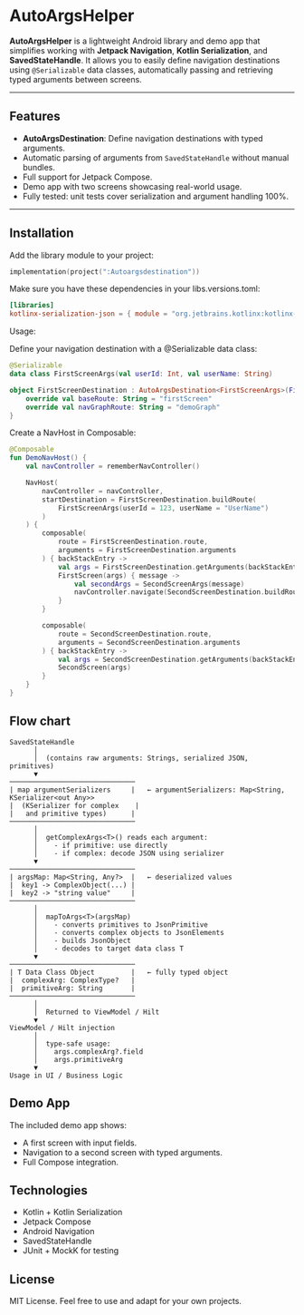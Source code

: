 # AutoArgsHelper

**AutoArgsHelper** is a lightweight Android library and demo app that simplifies working with **Jetpack Navigation**, **Kotlin Serialization**, and **SavedStateHandle**. 
It allows you to easily define navigation destinations using `@Serializable` data classes, automatically passing and retrieving typed arguments between screens.

---

## Features

- **AutoArgsDestination**: Define navigation destinations with typed arguments.
- Automatic parsing of arguments from `SavedStateHandle` without manual bundles.
- Full support for Jetpack Compose.
- Demo app with two screens showcasing real-world usage.
- Fully tested: unit tests cover serialization and argument handling 100%.

---

## Installation

Add the library module to your project:

```kotlin
implementation(project(":Autoargsdestination"))
```

Make sure you have these dependencies in your libs.versions.toml:

```toml
[libraries]
kotlinx-serialization-json = { module = "org.jetbrains.kotlinx:kotlinx-serialization-json", version.ref = "kotlinxSerializationJson" }
```

Usage:

Define your navigation destination with a @Serializable data class:

```kotlin
@Serializable
data class FirstScreenArgs(val userId: Int, val userName: String)

object FirstScreenDestination : AutoArgsDestination<FirstScreenArgs>(FirstScreenArgs.serializer()) {
    override val baseRoute: String = "firstScreen"
    override val navGraphRoute: String = "demoGraph"
}
```
Create a NavHost in Composable:

```kotlin
@Composable
fun DemoNavHost() {
    val navController = rememberNavController()

    NavHost(
        navController = navController,
        startDestination = FirstScreenDestination.buildRoute(
            FirstScreenArgs(userId = 123, userName = "UserName")
        )
    ) {
        composable(
            route = FirstScreenDestination.route,
            arguments = FirstScreenDestination.arguments
        ) { backStackEntry ->
            val args = FirstScreenDestination.getArguments(backStackEntry.savedStateHandle)
            FirstScreen(args) { message ->
                val secondArgs = SecondScreenArgs(message)
                navController.navigate(SecondScreenDestination.buildRoute(secondArgs))
            }
        }

        composable(
            route = SecondScreenDestination.route,
            arguments = SecondScreenDestination.arguments
        ) { backStackEntry ->
            val args = SecondScreenDestination.getArguments(backStackEntry.savedStateHandle)
            SecondScreen(args)
        }
    }
}
```

## Flow chart

```
SavedStateHandle
      │
      │  (contains raw arguments: Strings, serialized JSON, primitives)
      ▼
───────────────────────────────
| map argumentSerializers     |   ← argumentSerializers: Map<String, KSerializer<out Any>>
|  (KSerializer for complex    |
|   and primitive types)      |
───────────────────────────────
      │
      │  getComplexArgs<T>() reads each argument:
      │    - if primitive: use directly
      │    - if complex: decode JSON using serializer
      ▼
───────────────────────────────
| argsMap: Map<String, Any?>  |   ← deserialized values
|  key1 -> ComplexObject(...) |
|  key2 -> "string value"     |
───────────────────────────────
      │
      │  mapToArgs<T>(argsMap)
      │    - converts primitives to JsonPrimitive
      │    - converts complex objects to JsonElements
      │    - builds JsonObject
      │    - decodes to target data class T
      ▼
───────────────────────────────
| T Data Class Object         |   ← fully typed object
|  complexArg: ComplexType?   |
|  primitiveArg: String       |
───────────────────────────────
      │
      │  Returned to ViewModel / Hilt
      ▼
ViewModel / Hilt injection
      │
      │  type-safe usage:
      │    args.complexArg?.field
      │    args.primitiveArg
      ▼
Usage in UI / Business Logic
```

## Demo App

The included demo app shows:
* A first screen with input fields.
* Navigation to a second screen with typed arguments.
* Full Compose integration.

## Technologies

* Kotlin + Kotlin Serialization
* Jetpack Compose
* Android Navigation
* SavedStateHandle
* JUnit + MockK for testing

## License

MIT License. Feel free to use and adapt for your own projects.
